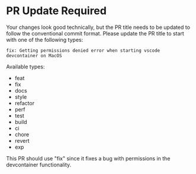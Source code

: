 # PR Update Required

Your changes look good technically, but the PR title needs to be updated to follow the conventional commit format. Please update the PR title to start with one of the following types:

```
fix: Getting permissions denied error when starting vscode devcontainer on MacOS
```

Available types:
- feat
- fix
- docs
- style
- refactor
- perf
- test
- build
- ci
- chore
- revert
- exp

This PR should use "fix" since it fixes a bug with permissions in the devcontainer functionality.